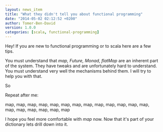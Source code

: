 ```yaml
---
layout: news_item
title: "What they didn't tell you about functional programming"
date: "2014-05-02 02:12:52 +0200"
author: Tomer-Ben-David 
version: 1.0.0
categories: [scala, functional-programming]
---
```


Hey! If you are new to functional programming or to scala here are a few tips.

You must understand that *map, Future, Monad, flatMap* are an inherent part of the system.  They have tweaks and are unfortunately hard to understand.  You must understand very well the mechanisms behind them.  I will try to help you with that.

So

Repeat after me:

map, map, map, map, map, map, map, map, map, map, map, map, map, map, map, map, map, map, map

I hope you feel more comfortable with *map* now.  Now that it's part of your dictionary lets drill down into it.
